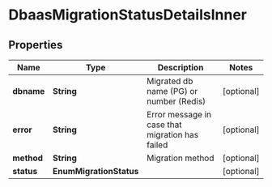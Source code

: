 

# DbaasMigrationStatusDetailsInner


## Properties

| Name | Type | Description | Notes |
|------------ | ------------- | ------------- | -------------|
|**dbname** | **String** | Migrated db name (PG) or number (Redis) |  [optional] |
|**error** | **String** | Error message in case that migration has failed |  [optional] |
|**method** | **String** | Migration method |  [optional] |
|**status** | **EnumMigrationStatus** |  |  [optional] |



